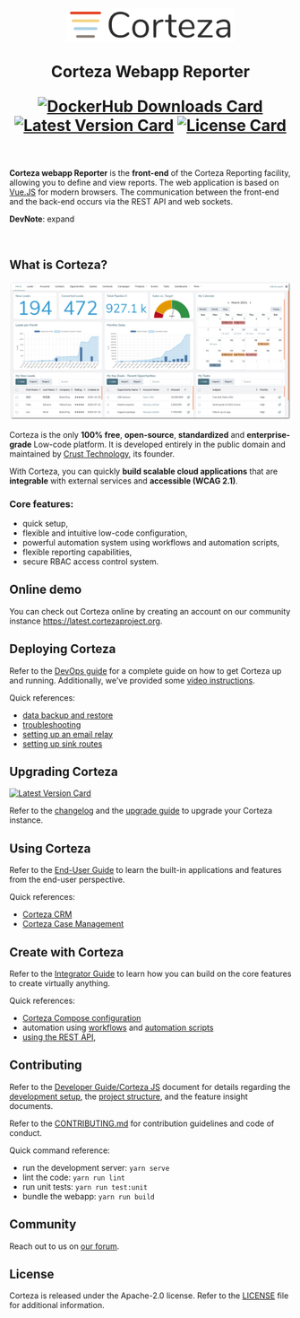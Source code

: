 <h1 align="center">
  <img width="300px" src=".github/assets/corteza_logo.svg" />
  <br />
  <p>Corteza Webapp Reporter</p>

  <div align="center">

  [![DockerHub Downloads Card](https://img.shields.io/docker/pulls/cortezaproject/corteza-webapp)](https://img.shields.io/docker/pulls/cortezaproject/corteza-webapp)
  [![Latest Version Card](https://img.shields.io/github/v/tag/cortezaproject/corteza-webapp-reporter?label=stable%20version)](https://img.shields.io/github/v/tag/cortezaproject/corteza-webapp-reporter?label=stable%20version)
  [![License Card](https://img.shields.io/github/license/cortezaproject/corteza-webapp-reporter)](https://img.shields.io/github/license/cortezaproject/corteza-webapp-reporter)

  </div>
</h1>

<br />

**Corteza webapp Reporter** is the **front-end** of the Corteza Reporting facility, allowing you to define and view reports.
The web application is based on [Vue.JS](https://vuejs.org/) for modern browsers.
The communication between the front-end and the back-end occurs via the REST API and web sockets.

**DevNote**: expand

<br />

## What is Corteza?

<div align="center">
  <img style="max-height: 350px;" src=".github/assets/corteza_dashboard.png" />
</div>

Corteza is the only **100% free**, **open-source**, **standardized** and **enterprise-grade** Low-code platform.
It is developed entirely in the public domain and maintained by [Crust Technology](https://www.crust.tech/), its founder.

With Corteza, you can quickly **build scalable cloud applications** that are **integrable** with external services and **accessible (WCAG 2.1)**.

### Core features:

* quick setup,
* flexible and intuitive low-code configuration,
* powerful automation system using workflows and automation scripts,
* flexible reporting capabilities,
* secure RBAC access control system.

## Online demo

You can check out Corteza online by creating an account on our community instance https://latest.cortezaproject.org.

## Deploying Corteza

Refer to the [DevOps guide](https://docs.cortezaproject.org/corteza-docs/2021.9/devops-guide/index.html) for a complete guide on how to get Corteza up and running.
Additionally, we've provided some [video instructions](https://forum.cortezaproject.org/t/videos-on-how-to-set-up-corteza/91).

Quick references:

* [data backup and restore](https://docs.cortezaproject.org/corteza-docs/2021.9/devops-guide/maintenance/backups.html)
* [troubleshooting](https://docs.cortezaproject.org/corteza-docs/2021.9/devops-guide/maintenance/troubleshooting.html)
* [setting up an email relay](https://docs.cortezaproject.org/corteza-docs/2021.9/devops-guide/extension-requirements/email-relay.html)
* [setting up sink routes](https://docs.cortezaproject.org/corteza-docs/2021.9/devops-guide/extension-requirements/sink-route.html)

## Upgrading Corteza

[![Latest Version Card](https://img.shields.io/github/v/tag/cortezaproject/corteza-js?label=latest%20stable%20version)](https://img.shields.io/github/v/tag/cortezaproject/corteza-js?label=latest%20stable%20version)

Refer to the [changelog](https://docs.cortezaproject.org/corteza-docs/2021.9/changelog/index.html) and the [upgrade guide](https://docs.cortezaproject.org/corteza-docs/2021.9/upgrade-guide/index.html) to upgrade your Corteza instance.

## Using Corteza

Refer to the [End-User Guide](https://docs.cortezaproject.org/corteza-docs/2021.9/end-user-guide/index.html) to learn the built-in applications and features from the end-user perspective.

Quick references:

* [Corteza CRM](https://docs.cortezaproject.org/corteza-docs/2021.9/end-user-guide/crm/index.html)
* [Corteza Case Management](https://docs.cortezaproject.org/corteza-docs/2021.9/end-user-guide/case-management/index.html)

## Create with Corteza

Refer to the [Integrator Guide](https://docs.cortezaproject.org/corteza-docs/2021.9/integrator-guide/index.html) to learn how you can build on the core features to create virtually anything.

Quick references:

* [Corteza Compose configuration](https://docs.cortezaproject.org/corteza-docs/2021.9/integrator-guide/compose-configuration/index.html)
* automation using [workflows](https://docs.cortezaproject.org/corteza-docs/2021.9/integrator-guide/automation/workflows/index.html) and [automation scripts](https://docs.cortezaproject.org/corteza-docs/2021.9/integrator-guide/automation-scripts/index.html)
* [using the REST API](https://docs.cortezaproject.org/corteza-docs/2021.9/integrator-guide/accessing-corteza/index.html),

## Contributing

Refer to the [Developer Guide/Corteza JS](https://docs.cortezaproject.org/corteza-docs/2021.9/developer-guide/corteza-js/index.html) document for details regarding the [development setup](https://docs.cortezaproject.org/corteza-docs/2021.9/developer-guide/corteza-js/index.html#_development_setup), the [project structure](https://docs.cortezaproject.org/corteza-docs/2021.9/developer-guide/corteza-js/structure.html), and the feature insight documents.

Refer to the [CONTRIBUTING.md](CONTRIBUTING.md) for contribution guidelines and code of conduct.

Quick command reference:

* run the development server: `yarn serve`
* lint the code: `yarn run lint`
* run unit tests: `yarn run test:unit`
* bundle the webapp: `yarn run build`

## Community

Reach out to us on [our forum](https://forum.cortezaproject.org/).

## License

Corteza is released under the Apache-2.0 license.
Refer to the [LICENSE](LICENSE) file for additional information.
